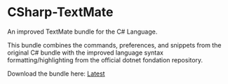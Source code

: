 # CSharp-TextMate
An improved TextMate bundle for the C# Language. 

This bundle combines the commands, preferences, and snippets from the original C# bundle with the improved language syntax formatting/highlighting from the official dotnet fondation repository.

Download the bundle here: [Latest](https://github.com/stanger/CSharp-TextMate/raw/master/dist/TypeScript.tmbundle.zip) 
